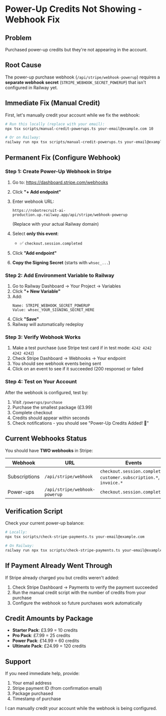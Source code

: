 # Power-Up Credits Not Showing - Webhook Fix

## Problem
Purchased power-up credits but they're not appearing in the account.

## Root Cause
The power-up purchase webhook (`/api/stripe/webhook-powerup`) requires a **separate webhook secret** (`STRIPE_WEBHOOK_SECRET_POWERUP`) that isn't configured in Railway yet.

## Immediate Fix (Manual Credit)

First, let's manually credit your account while we fix the webhook:

```bash
# Run this locally (replace with your email):
npx tsx scripts/manual-credit-powerups.ts your-email@example.com 10

# Or on Railway:
railway run npx tsx scripts/manual-credit-powerups.ts your-email@example.com 10
```

## Permanent Fix (Configure Webhook)

### Step 1: Create Power-Up Webhook in Stripe

1. Go to: https://dashboard.stripe.com/webhooks
2. Click **"+ Add endpoint"**
3. Enter webhook URL:
   ```
   https://robotrecruit-ai-production.up.railway.app/api/stripe/webhook-powerup
   ```
   (Replace with your actual Railway domain)

4. Select **only this event**:
   - ✅ `checkout.session.completed`

5. Click **"Add endpoint"**

6. **Copy the Signing Secret** (starts with `whsec_...`)

### Step 2: Add Environment Variable to Railway

1. Go to Railway Dashboard → Your Project → Variables
2. Click **"+ New Variable"**
3. Add:
   ```
   Name: STRIPE_WEBHOOK_SECRET_POWERUP
   Value: whsec_YOUR_SIGNING_SECRET_HERE
   ```
4. Click **"Save"**
5. Railway will automatically redeploy

### Step 3: Verify Webhook Works

1. Make a test purchase (use Stripe test card if in test mode: `4242 4242 4242 4242`)
2. Check Stripe Dashboard → Webhooks → Your endpoint
3. You should see webhook events being sent
4. Click on an event to see if it succeeded (200 response) or failed

### Step 4: Test on Your Account

After the webhook is configured, test by:

1. Visit `/powerups/purchase`
2. Purchase the smallest package (£3.99)
3. Complete checkout
4. Credits should appear within seconds
5. Check notifications - you should see "Power-Up Credits Added! 🎉"

## Current Webhooks Status

You should have **TWO webhooks** in Stripe:

| Webhook | URL | Events | Secret Env Var |
|---------|-----|--------|----------------|
| Subscriptions | `/api/stripe/webhook` | `checkout.session.completed`, `customer.subscription.*`, `invoice.*` | `STRIPE_WEBHOOK_SECRET` |
| Power-ups | `/api/stripe/webhook-powerup` | `checkout.session.completed` | `STRIPE_WEBHOOK_SECRET_POWERUP` |

## Verification Script

Check your current power-up balance:

```bash
# Locally:
npx tsx scripts/check-stripe-payments.ts your-email@example.com

# On Railway:
railway run npx tsx scripts/check-stripe-payments.ts your-email@example.com
```

## If Payment Already Went Through

If Stripe already charged you but credits weren't added:

1. Check Stripe Dashboard → Payments to verify the payment succeeded
2. Run the manual credit script with the number of credits from your purchase
3. Configure the webhook so future purchases work automatically

## Credit Amounts by Package

- **Starter Pack**: £3.99 = 10 credits
- **Pro Pack**: £7.99 = 25 credits  
- **Power Pack**: £14.99 = 60 credits
- **Ultimate Pack**: £24.99 = 120 credits

## Support

If you need immediate help, provide:
1. Your email address
2. Stripe payment ID (from confirmation email)
3. Package purchased
4. Timestamp of purchase

I can manually credit your account while the webhook is being configured.

